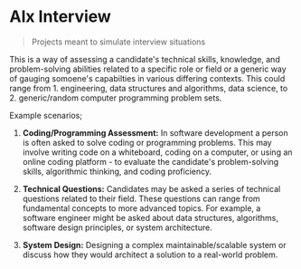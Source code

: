 # Alx Interview

> Projects meant to simulate interview situations

This is a way of assessing a candidate's technical skills, knowledge, and problem-solving abilities related to a specific role or field or a generic way of gauging somoene's capabilties in various differing contexts. This could range from 1. engineering, data structures and algorithms, data science, to 2. generic/random computer programming problem sets.

Example scenarios;

1. **Coding/Programming Assessment:** In software development a person is often asked to solve coding or programming problems. This may involve writing code on a whiteboard, coding on a computer, or using an online coding platform - to evaluate the candidate's problem-solving skills, algorithmic thinking, and coding proficiency.

2. **Technical Questions:** Candidates may be asked a series of technical questions related to their field. These questions can range from fundamental concepts to more advanced topics. For example, a software engineer might be asked about data structures, algorithms, software design principles, or system architecture.

3. **System Design:** Designing a complex maintainable/scalable system or discuss how they would architect a solution to a real-world problem.
